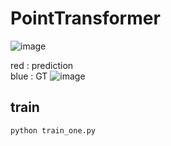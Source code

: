 # PointTransformer

![image](https://github.com/user-attachments/assets/8fcee861-464b-4ad2-b836-5da43d7fee6e)

red : prediction \
blue : GT
![image](https://github.com/user-attachments/assets/dc138420-9fe0-40a1-b383-05e2b004b7d8)


## train
```bash
python train_one.py
```
